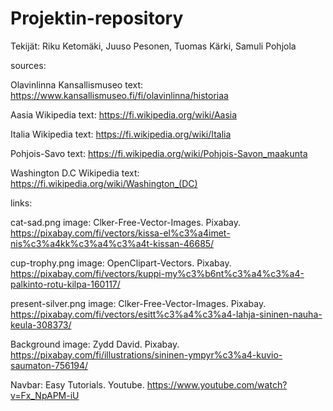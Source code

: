 # Projektin-repository
Tekijät:
Riku Ketomäki, Juuso Pesonen, Tuomas Kärki, Samuli Pohjola

sources:

Olavinlinna Kansallismuseo text: https://www.kansallismuseo.fi/fi/olavinlinna/historiaa

Aasia Wikipedia text: https://fi.wikipedia.org/wiki/Aasia

Italia Wikipedia text: https://fi.wikipedia.org/wiki/Italia

Pohjois-Savo text: https://fi.wikipedia.org/wiki/Pohjois-Savon_maakunta

Washington D.C Wikipedia text: https://fi.wikipedia.org/wiki/Washington_(DC)

links:

cat-sad.png image: Clker-Free-Vector-Images. Pixabay. https://pixabay.com/fi/vectors/kissa-el%c3%a4imet-nis%c3%a4kk%c3%a4%c3%a4t-kissan-46685/

cup-trophy.png image: OpenClipart-Vectors. Pixabay. https://pixabay.com/fi/vectors/kuppi-my%c3%b6nt%c3%a4%c3%a4-palkinto-rotu-kilpa-160117/

present-silver.png image: Clker-Free-Vector-Images. Pixabay. https://pixabay.com/fi/vectors/esitt%c3%a4%c3%a4-lahja-sininen-nauha-keula-308373/

Background image: Zydd David. Pixabay. https://pixabay.com/fi/illustrations/sininen-ympyr%c3%a4-kuvio-saumaton-756194/

Navbar: Easy Tutorials. Youtube. https://www.youtube.com/watch?v=Fx_NpAPM-iU
